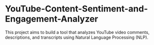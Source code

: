 # YouTube-Content-Sentiment-and-Engagement-Analyzer
This project aims to build a tool that analyzes YouTube video comments, descriptions, and transcripts using Natural Language Processing (NLP).
